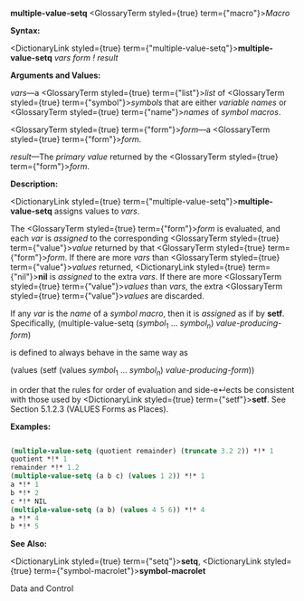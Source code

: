 **multiple-value-setq** <GlossaryTerm styled={true} term={"macro"}><i>Macro</i></GlossaryTerm> 



**Syntax:** 



<DictionaryLink styled={true} term={"multiple-value-setq"}><b>multiple-value-setq</b></DictionaryLink> *vars form ! result* 



**Arguments and Values:** 



*vars*—a <GlossaryTerm styled={true} term={"list"}><i>list</i></GlossaryTerm> of <GlossaryTerm styled={true} term={"symbol"}><i>symbols</i></GlossaryTerm> that are either *variable names* or <GlossaryTerm styled={true} term={"name"}><i>names</i></GlossaryTerm> of *symbol macros*. 



<GlossaryTerm styled={true} term={"form"}><i>form</i></GlossaryTerm>—a <GlossaryTerm styled={true} term={"form"}><i>form</i></GlossaryTerm>. 



*result*—The *primary value* returned by the <GlossaryTerm styled={true} term={"form"}><i>form</i></GlossaryTerm>. 



**Description:** 



<DictionaryLink styled={true} term={"multiple-value-setq"}><b>multiple-value-setq</b></DictionaryLink> assigns values to *vars*. 



The <GlossaryTerm styled={true} term={"form"}><i>form</i></GlossaryTerm> is evaluated, and each *var* is *assigned* to the corresponding <GlossaryTerm styled={true} term={"value"}><i>value</i></GlossaryTerm> returned by that <GlossaryTerm styled={true} term={"form"}><i>form</i></GlossaryTerm>. If there are more *vars* than <GlossaryTerm styled={true} term={"value"}><i>values</i></GlossaryTerm> returned, <DictionaryLink styled={true} term={"nil"}><b>nil</b></DictionaryLink> is *assigned* to the extra *vars*. If there are more <GlossaryTerm styled={true} term={"value"}><i>values</i></GlossaryTerm> than *vars*, the extra <GlossaryTerm styled={true} term={"value"}><i>values</i></GlossaryTerm> are discarded. 



If any <i>var</i> is the <i>name</i> of a <i>symbol macro</i>, then it is <i>assigned</i> as if by <b>setf</b>. Specifically, (multiple-value-setq (<i>symbol</i><sub>1</sub> ... <i>symbol<sub>n</sub></i>) <i>value-producing-form</i>) 



is defined to always behave in the same way as 



(values (setf (values <i>symbol</i><sub>1</sub> ... <i>symbol<sub>n</sub></i>) <i>value-producing-form</i>)) 



in order that the rules for order of evaluation and side-e↵ects be consistent with those used by <DictionaryLink styled={true} term={"setf"}><b>setf</b></DictionaryLink>. See Section 5.1.2.3 (VALUES Forms as Places). 



**Examples:**
```lisp

(multiple-value-setq (quotient remainder) (truncate 3.2 2)) *!* 1 
quotient *!* 1 
remainder *!* 1.2 
(multiple-value-setq (a b c) (values 1 2)) *!* 1 
a *!* 1 
b *!* 2 
c *!* NIL 
(multiple-value-setq (a b) (values 4 5 6)) *!* 4 
a *!* 4 
b *!* 5 

```
**See Also:** 



<DictionaryLink styled={true} term={"setq"}><b>setq</b></DictionaryLink>, <DictionaryLink styled={true} term={"symbol-macrolet"}><b>symbol-macrolet</b></DictionaryLink> 



Data and Control 



 



 



